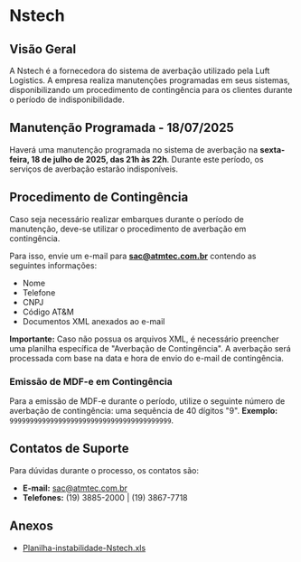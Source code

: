 # Nstech

## Visão Geral

A Nstech é a fornecedora do sistema de averbação utilizado pela Luft Logistics. A empresa realiza manutenções programadas em seus sistemas, disponibilizando um procedimento de contingência para os clientes durante o período de indisponibilidade.

## Manutenção Programada - 18/07/2025

Haverá uma manutenção programada no sistema de averbação na **sexta-feira, 18 de julho de 2025, das 21h às 22h**. Durante este período, os serviços de averbação estarão indisponíveis.

## Procedimento de Contingência

Caso seja necessário realizar embarques durante o período de manutenção, deve-se utilizar o procedimento de averbação em contingência.

Para isso, envie um e-mail para **sac@atmtec.com.br** contendo as seguintes informações:
* Nome
* Telefone
* CNPJ
* Código AT&M
* Documentos XML anexados ao e-mail

**Importante:** Caso não possua os arquivos XML, é necessário preencher uma planilha específica de "Averbação de Contingência". A averbação será processada com base na data e hora de envio do e-mail de contingência.

### Emissão de MDF-e em Contingência
Para a emissão de MDF-e durante o período, utilize o seguinte número de averbação de contingência: uma sequência de 40 dígitos "9".
**Exemplo:** `9999999999999999999999999999999999999999`.

## Contatos de Suporte

Para dúvidas durante o processo, os contatos são:
* **E-mail:** sac@atmtec.com.br
* **Telefones:** (19) 3885-2000 | (19) 3867-7718

## Anexos

* [Planilha-instabilidade-Nstech.xls](/download?token=__TOKEN_PLACEHOLDER__&download=Planilha-instabilidade-Nstech.xls&token=eyJhbGciOiJIUzI1NiIsInR5cCI6IkpXVCJ9.eyJzIjoiZnJhbmNpc2NvLm1pcmFuZGEiLCJlIjoxNzUxMzA0MDI2fQ.)